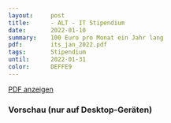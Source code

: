 ```yaml
---
layout:     post
title:      - ALT - IT Stipendium
date:       2022-01-10
summary:    100 Euro pro Monat ein Jahr lang
pdf:        its_jan_2022.pdf
tags:		Stipendium
until:		2022-01-31
color:      DEFFE9
---
```


<a class="btn btn-primary" href="{{ site.url }}/attachments/{{page.pdf}}">PDF anzeigen</a>

<h3>Vorschau (nur auf Desktop-Geräten)</h3>
<div class="d-none d-sm-block">
    <object data="{{ site.url }}/attachments/{{page.pdf}}" width="100%" height="1010" type='application/pdf'>
    </object>
</div>
